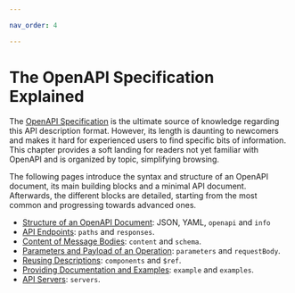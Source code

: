 ```yaml
---

nav_order: 4

---
```


# The OpenAPI Specification Explained

The [OpenAPI Specification](https://spec.openapis.org/oas/v3.0.3) is the ultimate source of knowledge regarding this API description format. However, its length is daunting to newcomers and makes it hard for experienced users to find specific bits of information. This chapter provides a soft landing for readers not yet familiar with OpenAPI and is organized by topic, simplifying browsing.

The following pages introduce the syntax and structure of an OpenAPI document, its main building blocks and a minimal API document. Afterwards, the different blocks are detailed, starting from the most common and progressing towards advanced ones.

- [Structure of an OpenAPI Document](specification-structure.md): JSON, YAML, `openapi` and `info`
- [API Endpoints](specification-paths.md): `paths` and `responses`.
- [Content of Message Bodies](specification-content.md): `content` and `schema`.
- [Parameters and Payload of an Operation](specification-parameters.md): `parameters` and `requestBody`.
- [Reusing Descriptions](specification-components.md): `components` and `$ref`.
- [Providing Documentation and Examples](specification-docs.md): `example` and `examples`.
- [API Servers](specification-servers.md): `servers`.

